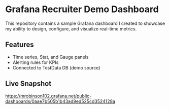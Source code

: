 # Grafana Recruiter Demo Dashboard

This repository contains a sample Grafana dashboard I created to showcase my ability to design, configure, and visualize real-time metrics.

## Features
- Time series, Stat, and Gauge panels
- Alerting rules for KPIs
- Connected to TestData DB (demo source)

## Live Snapshot
https://mrobinson102.grafana.net/public-dashboards/0aae7b505b1b43ad9ed525cd3524128a

